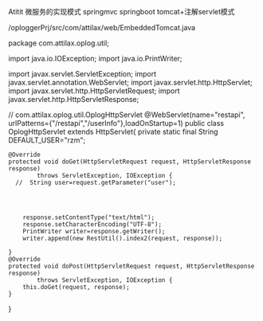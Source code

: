 Atitit 微服务的实现模式  springmvc springboot   tomcat+注解servlet模式



/oploggerPrj/src/com/attilax/web/EmbeddedTomcat.java



package com.attilax.oplog.util;
 
import java.io.IOException;
import java.io.PrintWriter;
 
import javax.servlet.ServletException;
import javax.servlet.annotation.WebServlet;
import javax.servlet.http.HttpServlet;
import javax.servlet.http.HttpServletRequest;
import javax.servlet.http.HttpServletResponse;
 

//   com.attilax.oplog.util.OplogHttpServlet
@WebServlet(name="restapi", urlPatterns={"/restapi","/userInfo"},loadOnStartup=1)
public class OplogHttpServlet extends HttpServlet{
    private static final String DEFAULT_USER="rzm";
     
    @Override
    protected void doGet(HttpServletRequest request, HttpServletResponse response)
            throws ServletException, IOException {
      //  String user=request.getParameter("user");
    	
    	
    	
         
        response.setContentType("text/html");
        response.setCharacterEncoding("UTF-8");
        PrintWriter writer=response.getWriter();
        writer.append(new RestUtil().index2(request, response));
       
    }
    @Override
    protected void doPost(HttpServletRequest request, HttpServletResponse response)
            throws ServletException, IOException {
        this.doGet(request, response);
    }
}

